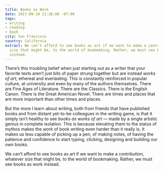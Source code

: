 ```yaml
---
title: Books as Work
date: 2017-09-10 21:26:00 -07:00
tags:
- writing
- reading
- book
city: San Francisco
country: California
extract: We can’t afford to see books as art if we want to make a contribution, whatever
  size that might be, to the world of bookmaking. Rather, we must see books as work
  instead.
---
```


There’s this troubling belief when just starting out as a writer that your favorite texts aren’t just bits of paper strung together but are instead _works of art_; ethereal and everlasting. This is constantly reinforced in popular culture, at university and even by many of the authors themselves. There are Fine Ages of Literature. There are the Classics. There is the English Canon. There is the Great American Novel. There are times and places that are more important than other times and places.

But the more I learn about writing, both from friends that have published books and from distant yet-to-be colleagues in the writing game, is that it simply isn’t healthy to see _books as works of art_ — made by a single artistic genius in complete isolation. This is because elevating them to the status of mythos makes the _work_ of book writing even harder than it really is. It makes us less capable of picking up a pen, of making notes, of having the patience and confidence to start typing, clicking, designing and building our own books.

We can’t afford to see books as art if we want to make a contribution, whatever size that might be, to the world of bookmaking. Rather, we must see books as work instead.
